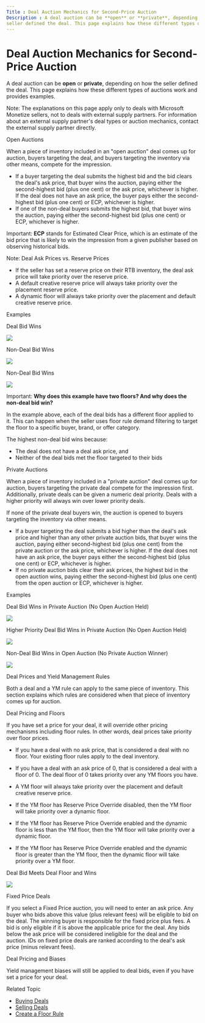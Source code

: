 ```yaml
---
Title : Deal Auction Mechanics for Second-Price Auction
Description : A deal auction can be **open** or **private**, depending on how the
seller defined the deal. This page explains how these different types of
---
```



# Deal Auction Mechanics for Second-Price Auction



A deal auction can be **open** or **private**, depending on how the
seller defined the deal. This page explains how these different types of
auctions work and provides examples.



Note: The explanations on this page
apply only to deals with Microsoft Monetize sellers,
not to deals with external supply partners. For information about an
external supply partner's deal types or auction mechanics, contact the
external supply partner directly.



Open Auctions

When a piece of inventory included in an "open auction" deal comes up
for auction, buyers targeting the deal, and buyers targeting the
inventory via other means, compete for the impression.

- If a buyer targeting the deal submits the highest bid and the bid
  clears the deal's ask price, that buyer wins the auction, paying
  either the second-highest bid (plus one cent) or the ask price,
  whichever is higher. If the deal does not have an ask price, the buyer
  pays either the second-highest bid (plus one cent) or ECP, whichever
  is higher.
- If one of the non-deal buyers submits the highest bid, that buyer wins
  the auction, paying either the second-highest bid (plus one cent) or
  ECP, whichever is higher.



Important: **ECP** stands for Estimated
Clear Price, which is an estimate of the bid price that is likely to win
the impression from a given publisher based on observing historical
bids.





Note: Deal Ask Prices vs. Reserve
Prices

- If the seller has set a reserve price on their RTB inventory, the deal
  ask price will take priority over the reserve price.
- A default creative reserve price will always take priority over the
  placement reserve price.
- A dynamic floor will always take priority over the placement and
  default creative reserve price.



Examples

Deal Bid Wins

<img
src="../images/deal-auction-mechanics/Open-Auction-Deal-Bid-Wins.jpg"
class="image" />

Non-Deal Bid Wins

<img
src="../images/deal-auction-mechanics/Open-Auction-Non-Deal-Bid-Wins.png"
class="image" />

Non-Deal Bid Wins

<img
src="../images/deal-auction-mechanics/Open-Auction-Non-Deal-Bid-Wins2.jpg"
class="image" />



Important: **Why does this example have
two floors? And why does the non-deal bid win?**

In the example above, each of the deal bids has a different floor
applied to it. This can happen when the seller uses floor rule demand
filtering to target the floor to a specific buyer, brand, or offer
category.

The highest non-deal bid wins because:

- The deal does not have a deal ask price, and
- Neither of the deal bids met the floor targeted to their bids



Private Auctions

When a piece of inventory included in a "private auction" deal comes up
for auction, buyers targeting the private deal compete for the
impression first. Additionally, private deals can be given a numeric
deal priority. Deals with a higher priority will always win over lower
priority deals.

If none of the private deal buyers win, the auction is opened to buyers
targeting the inventory via other means.

- If a buyer targeting the deal submits a bid higher than the deal's ask
  price and higher than any other private auction bids, that buyer wins
  the auction, paying either second-highest bid (plus one cent) from the
  private auction or the ask price, whichever is higher. If the deal
  does not have an ask price, the buyer pays either the second-highest
  bid (plus one cent) or ECP, whichever is higher.
- If no private auction bids clear their ask prices, the highest bid in
  the open auction wins, paying either the second-highest bid (plus one
  cent) from the open auction or ECP, whichever is higher.

Examples

Deal Bid Wins in Private Auction (No Open Auction Held)

<img
src="../images/deal-auction-mechanics/Private-Auction-Deal-Bid-Wins.jpg"
class="image" />

Higher Priority Deal Bid Wins in Private Auction (No Open Auction Held)

<img
src="../images/deal-auction-mechanics/Private-Auction-Higher-Priority-Wins.png"
class="image" />

Non-Deal Bid Wins in Open Auction (No Private Auction Winner)

<img
src="../images/deal-auction-mechanics/Private-Auction-Non-Deal-Bid-Wins.jpg"
class="image" />

Deal Prices and Yield Management Rules

Both a deal and a YM rule can apply to the same piece of inventory. This
section explains which rules are considered when that piece of inventory
comes up for auction.

Deal Pricing and Floors

If you have set a price for your deal, it will override other pricing
mechanisms including floor rules. In other words, deal prices take
priority over floor prices.

- If you have a deal with no ask price, that is considered a deal with
  no floor. Your existing floor rules apply to the deal inventory.

- If you have a deal with an ask price of 0, that is considered a deal
  with a floor of 0. The deal floor of 0 takes priority over any YM
  floors you have.

- A YM floor will always take priority over the placement and default
  creative reserve price.

- If the YM floor has Reserve Price Override disabled, then the YM floor
  will take priority over a dynamic floor.

- If the YM floor has Reserve Price Override enabled and the dynamic
  floor is less than the YM floor, then the YM floor will take priority
  over a dynamic floor.

- If the YM floor has Reserve Price Override enabled and the dynamic
  floor is greater than the YM floor, then the dynamic floor will take
  priority over a YM floor.

Deal Bid Meets Deal Floor and Wins

<img src="../images/deal-auction-mechanics/Deal_FloorvsYMFloor.jpg"
class="image" />

Fixed Price Deals

If you select a Fixed Price auction,
you will need to enter an ask price. Any buyer who bids above this value
(plus relevant fees) will be eligible to bid on the deal. The winning
buyer is responsible for the fixed price plus fees. A bid is only
eligible if it is above the applicable price for the deal. Any bids
below the ask price will be considered ineligible for the deal and the
auction. IDs on fixed price deals are ranked according to the deal's ask
price (minus relevant fees).

Deal Pricing and Biases

Yield management biases will still be applied to deal bids, even if you
have set a price for your deal.

Related Topic

- <a href="buying-deals.html" class="xref">Buying Deals</a>
- <a href="selling-deals.html" class="xref">Selling Deals</a>
- <a href="create-a-floor-rule.html" class="xref">Create a Floor Rule</a>




